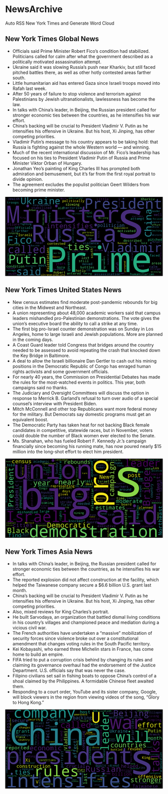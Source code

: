 # NewsArchive
Auto RSS New York Times and Generate Word Cloud

## New York Times Global News
* Officials said Prime Minister Robert Fico’s condition had stabilized. Politicians called for calm after what the government described as a politically motivated assassination attempt.
* Ukraine said it was slowing Russia’s push near Kharkiv, but still faced pitched battles there, as well as other hotly contested areas farther south.
* Little humanitarian aid has entered Gaza since Israeli troops moved into Rafah last week.
* After 50 years of failure to stop violence and terrorism against Palestinians by Jewish ultranationalists, lawlessness has become the law.
* In talks with China’s leader, in Beijing, the Russian president called for stronger economic ties between the countries, as he intensifies his war effort.
* China’s backing will be crucial to President Vladimir V. Putin as he intensifies his offensive in Ukraine. But his host, Xi Jinping, has other competing priorities.
* Vladimir Putin’s message to his country appears to be taking hold: that Russia is fighting against the whole Western world — and winning.
* Much of the recent international discussion of Mr. Fico’s leadership has focused on his ties to President Vladimir Putin of Russia and Prime Minister Viktor Orban of Hungary.
* Jonathan Yeo’s painting of King Charles III has prompted both admiration and bemusement, but it’s far from the first royal portrait to divide opinion.
* The agreement excludes the populist politician Geert Wilders from becoming prime minister.

![Global](./global.png)
## New York Times United States News
* New census estimates find moderate post-pandemic rebounds for big cities in the Midwest and Northeast.
* A union representing about 48,000 academic workers said that campus leaders mishandled pro-Palestinian demonstrations. The vote gives the union’s executive board the ability to call a strike at any time.
* The first big pro-Israel counter demonstration was on Sunday in Los Angeles, home to large Israeli and Jewish populations. More are planned in the coming days.
* A Coast Guard leader told Congress that bridges around the country needed to be assessed to avoid repeating the crash that knocked down the Key Bridge in Baltimore.
* A deal to allow the Israeli billionaire Dan Gertler to cash out his mining positions in the Democratic Republic of Congo has enraged human rights activists and some government officials.
* For nearly 40 years, the Commission on Presidential Debates has made the rules for the most-watched events in politics. This year, both campaigns said no thanks.
* The Judiciary and Oversight Committees will discuss the option in response to Merrick B. Garland’s refusal to turn over audio of a special counsel’s interview with President Biden.
* Mitch McConnell and other top Republicans want more federal money for the military. But Democrats say domestic programs must get an equivalent boost.
* The Democratic Party has taken heat for not backing Black female candidates in competitive, statewide races, but in November, voters could double the number of Black women ever elected to the Senate.
* Ms. Shanahan, who has fueled Robert F. Kennedy Jr.’s campaign financially since becoming his running mate, has now poured nearly $15 million into the long-shot effort to elect him president.

![US](./usnews.png)
## New York Times Asia News
* In talks with China’s leader, in Beijing, the Russian president called for stronger economic ties between the countries, as he intensifies his war effort.
* The reported explosion did not affect construction at the facility, which helped the Taiwanese company secure a $6.6 billion U.S. grant last month.
* China’s backing will be crucial to President Vladimir V. Putin as he intensifies his offensive in Ukraine. But his host, Xi Jinping, has other competing priorities.
* Also, mixed reviews for King Charles’s portrait.
* He built Sarvodaya, an organization that battled dismal living conditions in his country’s villages and championed peace and mediation during a vicious civil war.
* The French authorities have undertaken a “massive” mobilization of security forces since violence broke out over a constitutional amendment that changes voting rules in the South Pacific territory.
* Kei Kobayashi, who earned three Michelin stars in France, has come home to build an empire.
* FIFA tried to put a corruption crisis behind by changing its rules and claiming its governance overhaul had the endorsement of the Justice Department. U.S. officials say that was never the case.
* Filipino civilians set sail in fishing boats to oppose China’s control of a shoal claimed by the Philippines. A formidable Chinese fleet awaited them.
* Responding to a court order, YouTube and its sister company, Google, will block viewers in the region from viewing videos of the song, “Glory to Hong Kong.”

![Asian](./asian.png)
